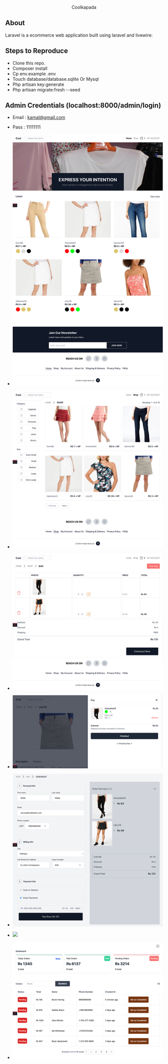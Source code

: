 <p align="center">Coolkapada</p>

## About 

Laravel is a ecommerce web application built using laravel and livewire:

## Steps to Reproduce

- Clone this repo.
- Composer install
- Cp env.example .env
- Touch database/database.sqlite Or Mysql
- Php artisan key:generate
- Php artisan migrate:fresh --seed

## Admin Credentials (localhost:8000/admin/login)
- Email : kamal@gmail.com
- Pass  : 11111111


- ![](https://raw.githubusercontent.com/soltee/coolkapada/master/public/img/Landing.png)
- ![](https://raw.githubusercontent.com/soltee/coolkapada/master/public/img/Shop.png)
- ![](https://raw.githubusercontent.com/soltee/coolkapada/master/public/img/bag.png)
- ![](https://raw.githubusercontent.com/soltee/coolkapada/master/public/img/bag-modal.png)
- ![](https://raw.githubusercontent.com/soltee/coolkapada/master/public/img/checkout.png)
- ![](https://raw.githubusercontent.com/soltee/coolkapada/master/public/img/thank.png)

- ![](https://raw.githubusercontent.com/soltee/coolkapada/master/public/img/admin-dashboard.png)